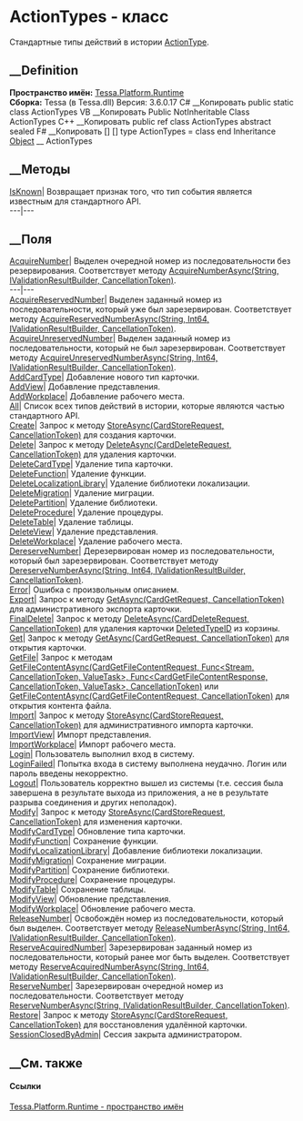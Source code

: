 # ActionTypes - класс
Стандартные типы действий в истории
[ActionType](T_Tessa_Platform_Runtime_ActionType.htm).
## __Definition
 **Пространство имён:** [Tessa.Platform.Runtime](N_Tessa_Platform_Runtime.htm)  
 **Сборка:** Tessa (в Tessa.dll) Версия: 3.6.0.17
C# __Копировать
     public static class ActionTypes
VB __Копировать
     Public NotInheritable Class ActionTypes
C++ __Копировать
     public ref class ActionTypes abstract sealed
F# __Копировать
     [<AbstractClassAttribute>]
    [<SealedAttribute>]
    type ActionTypes = class end
Inheritance
    [Object](https://learn.microsoft.com/dotnet/api/system.object) __ ActionTypes
##  __Методы
[IsKnown](M_Tessa_Platform_Runtime_ActionTypes_IsKnown.htm)|  Возвращает
признак того, что тип события является известным для стандартного API.  
---|---  
## __Поля
[AcquireNumber](F_Tessa_Platform_Runtime_ActionTypes_AcquireNumber.htm)|
Выделен очередной номер из последовательности без резервирования.
Соответствует методу [AcquireNumberAsync(String, IValidationResultBuilder,
CancellationToken)](M_Tessa_Sequences_ISequenceProvider_AcquireNumberAsync.htm).  
---|---  
[AcquireReservedNumber](F_Tessa_Platform_Runtime_ActionTypes_AcquireReservedNumber.htm)|
Выделен заданный номер из последовательности, который уже был зарезервирован.
Соответствует методу [AcquireReservedNumberAsync(String, Int64,
IValidationResultBuilder,
CancellationToken)](M_Tessa_Sequences_ISequenceProvider_AcquireReservedNumberAsync.htm).  
[AcquireUnreservedNumber](F_Tessa_Platform_Runtime_ActionTypes_AcquireUnreservedNumber.htm)|
Выделен заданный номер из последовательности, который не был зарезервирован.
Соответствует методу [AcquireUnreservedNumberAsync(String, Int64,
IValidationResultBuilder,
CancellationToken)](M_Tessa_Sequences_ISequenceProvider_AcquireUnreservedNumberAsync.htm).  
[AddCardType](F_Tessa_Platform_Runtime_ActionTypes_AddCardType.htm)|
Добавление нового тип карточки.  
[AddView](F_Tessa_Platform_Runtime_ActionTypes_AddView.htm)|  Добавление
представления.  
[AddWorkplace](F_Tessa_Platform_Runtime_ActionTypes_AddWorkplace.htm)|
Добавление рабочего места.  
[All](F_Tessa_Platform_Runtime_ActionTypes_All.htm)|  Список всех типов
действий в истории, которые являются частью стандартного API.  
[Create](F_Tessa_Platform_Runtime_ActionTypes_Create.htm)|  Запрос к методу
[StoreAsync(CardStoreRequest,
CancellationToken)](M_Tessa_Cards_ICardRepository_StoreAsync.htm) для создания
карточки.  
[Delete](F_Tessa_Platform_Runtime_ActionTypes_Delete.htm)|  Запрос к методу
[DeleteAsync(CardDeleteRequest,
CancellationToken)](M_Tessa_Cards_ICardRepository_DeleteAsync.htm) для
удаления карточки.  
[DeleteCardType](F_Tessa_Platform_Runtime_ActionTypes_DeleteCardType.htm)|
Удаление типа карточки.  
[DeleteFunction](F_Tessa_Platform_Runtime_ActionTypes_DeleteFunction.htm)|
Удаление функции.  
[DeleteLocalizationLibrary](F_Tessa_Platform_Runtime_ActionTypes_DeleteLocalizationLibrary.htm)|
Удаление библиотеки локализации.  
[DeleteMigration](F_Tessa_Platform_Runtime_ActionTypes_DeleteMigration.htm)|
Удаление миграции.  
[DeletePartition](F_Tessa_Platform_Runtime_ActionTypes_DeletePartition.htm)|
Удаление библиотеки.  
[DeleteProcedure](F_Tessa_Platform_Runtime_ActionTypes_DeleteProcedure.htm)|
Удаление процедуры.  
[DeleteTable](F_Tessa_Platform_Runtime_ActionTypes_DeleteTable.htm)|  Удаление
таблицы.  
[DeleteView](F_Tessa_Platform_Runtime_ActionTypes_DeleteView.htm)|  Удаление
представления.  
[DeleteWorkplace](F_Tessa_Platform_Runtime_ActionTypes_DeleteWorkplace.htm)|
Удаление рабочего места.  
[DereserveNumber](F_Tessa_Platform_Runtime_ActionTypes_DereserveNumber.htm)|
Дерезервирован номер из последовательности, который был зарезервирован.
Соответствует методу [DereserveNumberAsync(String, Int64,
IValidationResultBuilder,
CancellationToken)](M_Tessa_Sequences_ISequenceProvider_DereserveNumberAsync.htm).  
[Error](F_Tessa_Platform_Runtime_ActionTypes_Error.htm)|  Ошибка с
произвольным описанием.  
[Export](F_Tessa_Platform_Runtime_ActionTypes_Export.htm)|  Запрос к методу
[GetAsync(CardGetRequest,
CancellationToken)](M_Tessa_Cards_ICardRepository_GetAsync.htm) для
административного экспорта карточки.  
[FinalDelete](F_Tessa_Platform_Runtime_ActionTypes_FinalDelete.htm)|  Запрос к
методу [DeleteAsync(CardDeleteRequest,
CancellationToken)](M_Tessa_Cards_ICardRepository_DeleteAsync.htm) для
удаления карточки [DeletedTypeID](F_Tessa_Cards_CardHelper_DeletedTypeID.htm)
из корзины.  
[Get](F_Tessa_Platform_Runtime_ActionTypes_Get.htm)|  Запрос к методу
[GetAsync(CardGetRequest,
CancellationToken)](M_Tessa_Cards_ICardRepository_GetAsync.htm) для открытия
карточки.  
[GetFile](F_Tessa_Platform_Runtime_ActionTypes_GetFile.htm)|  Запрос к методам
[GetFileContentAsync(CardGetFileContentRequest, Func<Stream,
CancellationToken, ValueTask>, Func<CardGetFileContentResponse,
CancellationToken, ValueTask>,
CancellationToken)](M_Tessa_Cards_ICardStreamClientRepository_GetFileContentAsync.htm)
или [GetFileContentAsync(CardGetFileContentRequest,
CancellationToken)](M_Tessa_Cards_ICardStreamServerRepository_GetFileContentAsync.htm)
для открытия контента файла.  
[Import](F_Tessa_Platform_Runtime_ActionTypes_Import.htm)|  Запрос к методу
[StoreAsync(CardStoreRequest,
CancellationToken)](M_Tessa_Cards_ICardRepository_StoreAsync.htm) для
административного импорта карточки.  
[ImportView](F_Tessa_Platform_Runtime_ActionTypes_ImportView.htm)|  Импорт
представления.  
[ImportWorkplace](F_Tessa_Platform_Runtime_ActionTypes_ImportWorkplace.htm)|
Импорт рабочего места.  
[Login](F_Tessa_Platform_Runtime_ActionTypes_Login.htm)|  Пользователь
выполнил вход в систему.  
[LoginFailed](F_Tessa_Platform_Runtime_ActionTypes_LoginFailed.htm)|  Попытка
входа в систему выполнена неудачно. Логин или пароль введены некорректно.  
[Logout](F_Tessa_Platform_Runtime_ActionTypes_Logout.htm)|  Пользователь
корректно вышел из системы (т.е. сессия была завершена в результате выхода из
приложения, а не в результате разрыва соединения и других неполадок).  
[Modify](F_Tessa_Platform_Runtime_ActionTypes_Modify.htm)|  Запрос к методу
[StoreAsync(CardStoreRequest,
CancellationToken)](M_Tessa_Cards_ICardRepository_StoreAsync.htm) для
изменения карточки.  
[ModifyCardType](F_Tessa_Platform_Runtime_ActionTypes_ModifyCardType.htm)|
Обновление типа карточки.  
[ModifyFunction](F_Tessa_Platform_Runtime_ActionTypes_ModifyFunction.htm)|
Сохранение функции.  
[ModifyLocalizationLibrary](F_Tessa_Platform_Runtime_ActionTypes_ModifyLocalizationLibrary.htm)|
Добавление библиотеки локализации.  
[ModifyMigration](F_Tessa_Platform_Runtime_ActionTypes_ModifyMigration.htm)|
Сохранение миграции.  
[ModifyPartition](F_Tessa_Platform_Runtime_ActionTypes_ModifyPartition.htm)|
Сохранение библиотеки.  
[ModifyProcedure](F_Tessa_Platform_Runtime_ActionTypes_ModifyProcedure.htm)|
Сохранение процедуры.  
[ModifyTable](F_Tessa_Platform_Runtime_ActionTypes_ModifyTable.htm)|
Сохранение таблицы.  
[ModifyView](F_Tessa_Platform_Runtime_ActionTypes_ModifyView.htm)|  Обновление
представления.  
[ModifyWorkplace](F_Tessa_Platform_Runtime_ActionTypes_ModifyWorkplace.htm)|
Обновление рабочего места.  
[ReleaseNumber](F_Tessa_Platform_Runtime_ActionTypes_ReleaseNumber.htm)|
Освобождён номер из последовательности, который был выделен. Соответствует
методу [ReleaseNumberAsync(String, Int64, IValidationResultBuilder,
CancellationToken)](M_Tessa_Sequences_ISequenceProvider_ReleaseNumberAsync.htm).  
[ReserveAcquiredNumber](F_Tessa_Platform_Runtime_ActionTypes_ReserveAcquiredNumber.htm)|
Зарезервирован заданный номер из последовательности, который ранее мог быть
выделен. Соответствует методу [ReserveAcquiredNumberAsync(String, Int64,
IValidationResultBuilder,
CancellationToken)](M_Tessa_Sequences_ISequenceProvider_ReserveAcquiredNumberAsync.htm).  
[ReserveNumber](F_Tessa_Platform_Runtime_ActionTypes_ReserveNumber.htm)|
Зарезервирован очередной номер из последовательности. Соответствует методу
[ReserveNumberAsync(String, IValidationResultBuilder,
CancellationToken)](M_Tessa_Sequences_ISequenceProvider_ReserveNumberAsync.htm).  
[Restore](F_Tessa_Platform_Runtime_ActionTypes_Restore.htm)|  Запрос к методу
[StoreAsync(CardStoreRequest,
CancellationToken)](M_Tessa_Cards_ICardRepository_StoreAsync.htm) для
восстановления удалённой карточки.  
[SessionClosedByAdmin](F_Tessa_Platform_Runtime_ActionTypes_SessionClosedByAdmin.htm)|
Сессия закрыта администратором.  
## __См. также
#### Ссылки
[Tessa.Platform.Runtime - пространство имён](N_Tessa_Platform_Runtime.htm)
